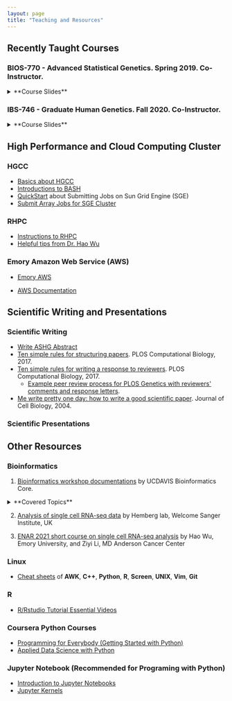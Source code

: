 ```yaml
---
layout: page
title: "Teaching and Resources"
---
```


## Recently Taught Courses

### BIOS-770 - Advanced Statistical Genetics. Spring 2019. Co-Instructor.
<details>
<summary>**Course Slides**</summary>

1. <a href="../assets/CourseSlides/BiostatStatisticalGenetics/Lecture_5_FamilyAssoc.pdf">Family-Based Association Analysis</a> 
2. <a href="../assets/CourseSlides/BiostatStatisticalGenetics/Lecture_6_PopAssoc.pdf">Population-Based Association Analysis</a>  
3. <a href="../assets/CourseSlides/BiostatStatisticalGenetics/Lecture_7_GWAS.pdf">Genome-wide Association Study (GWAS)</a> 
4. <a href="../assets/CourseSlides/BiostatStatisticalGenetics/Lecture_8_GWASAdvTopics.pdf">Advanced Topics of GWAS</a>  
</details>

### IBS-746 - Graduate Human Genetics. Fall 2020. Co-Instructor. 
<details>
<summary>**Course Slides**</summary>

1. <a href="../assets/CourseSlides/GraduateHumanGenetics/IBS746_Yang_association_2020_1.pdf">Genome-wide Association Study</a>
2. <a href="../assets/CourseSlides/GraduateHumanGenetics/IBS746_Yang_association_2020_2.pdf">GWAS Approaches for Cohorts of Different Ancestries</a> 
</details>

## High Performance and Cloud Computing Cluster 
### HGCC
* <a href="../assets/ComputationSlides/HGCC.pdf">Basics about HGCC</a>
* <a href="../assets/ComputationSlides/BASH.pdf">Introductions to BASH</a>
* [QuickStart](http://star.mit.edu/cluster/docs/0.92rc2/guides/sge.html) about Submitting Jobs on Sun Grid Engine (SGE)
*  <a href="../assets/ComputationSlides/ArrayJob.pdf" target="_self"> Submit Array Jobs for SGE Cluster</a>


### RHPC

* <a href="../assets/ComputationSlides/RSPH_HPC_StartGuide_Yang.html" target="_self"> Instructions to RHPC</a>
* [Helpful tips from Dr. Hao Wu](https://www.haowulab.org//pages/computing.html)

### Emory Amazon Web Service (AWS)

* [Emory AWS](https://aws.emory.edu/)

* [AWS Documentation](https://docs.aws.amazon.com/index.html)


## Scientific Writing and Presentations
### Scientific Writing
* <a href="../assets/ComputationSlides/Write_ASHG_Abstract.html" target="_self"> Write ASHG Abstract</a>
* [Ten simple rules for structuring papers](https://doi.org/10.1371/journal.pcbi.1005619). PLOS Computational Biology, 2017.
* [Ten simple rules for writing a response to reviewers](https://doi.org/10.1371/journal.pcbi.1005730). PLOS Computational Biology, 2017. 
  * [Example peer review process for PLOS Genetics with reviewers' comments and response letters](https://doi.org/10.1371/journal.pgen.1009482.r002).
* [Me write pretty one day: how to write a good scientific paper](https://doi.org/10.1083/jcb.200403137). Journal of Cell Biology, 2004.
  
### Scientific Presentations


## Other Resources

### Bioinformatics

1. [Bioinformatics workshop documentations](https://ucdavis-bioinformatics-training.github.io/) by UCDAVIS Bioinformatics Core.
<details>
<summary>**Covered Topics**</summary>
	* **Bioinformatics Prerequisites** (Command Line and R)
	* **Single-Cell RNA-Seq Analysis**	
	* **RNA-seq Analysis**
	* **Microbial Community Analysis** (Amplicon)
	* **Variant Analysis** (Variant calling with GATK, Variant Annotation)
</details>

2. [Analysis of single cell RNA-seq data](https://scrnaseq-course.cog.sanger.ac.uk/website/index.html) by Hemberg lab, Welcome Sanger Institute, UK

3. [ENAR 2021 short course on single cell RNA-seq analysis](https://www.haowulab.org/teaching/ENAR2021/scRNAseq.html) by Hao Wu, Emory University, and Ziyi Li, MD Anderson Cancer Center

### Linux
* [Cheat sheets](https://infoplatter.wordpress.com/2014/04/06/bioinformaticians-pocket-reference/) of **AWK**, **C++**, **Python**, **R**, **Screen**, **UNIX**, **Vim**, **Git**

### R
* [R/Rstudio Tutorial Essential Videos](https://resources.rstudio.com/)

### Coursera Python Courses
* [Programming for Everybody (Getting Started with Python)](https://www.coursera.org/learn/python)
* [Applied Data Science with Python](https://www.coursera.org/specializations/data-science-python#courses)

### Jupyter Notebook (Recommended for Programing with Python)
* [Introduction to Jupyter Notebooks](https://programminghistorian.org/en/lessons/jupyter-notebooks)
* [Jupyter Kernels](https://github.com/jupyter/jupyter/wiki/Jupyter-kernels)